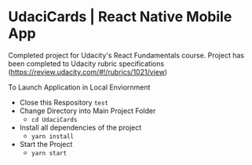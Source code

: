 # UdaciCards | React Native Mobile App

Completed project for Udacity's React Fundamentals course. Project has been completed to Udacity rubric specifications (https://review.udacity.com/#!/rubrics/1021/view)

To Launch Application in Local Enviornment
 * Close this Respository
  `test`
  * Change Directory into Main Project Folder
    * `cd UdaciCards`
  * Install all dependencies of the project
    * `yarn install`
  * Start the Project
    * `yarn start`